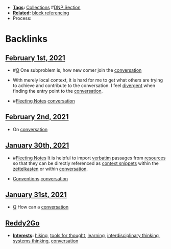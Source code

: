 - **[Tags](<Tags.md>):** [Collections](<Collections.md>) #[DNP Section](<DNP Section.md>)
- **[Related](<Related.md>):** [block referencing](<block referencing.md>)
- Process: 

# Backlinks
## [February 1st, 2021](<February 1st, 2021.md>)
- #[Q](<Q.md>) One subproblem is, how new comer join the [conversation](<conversation.md>)

- With merely local context, it is hard for me to get what others are trying to achieve and contribute to the conversation. I feel [divergent](<divergent.md>) when finding the entry point to the [conversation](<conversation.md>).

- #[Fleeting Notes](<Fleeting Notes.md>) [conversation](<conversation.md>)

## [February 2nd, 2021](<February 2nd, 2021.md>)
- On [conversation](<conversation.md>)

## [January 30th, 2021](<January 30th, 2021.md>)
- #[Fleeting Notes](<Fleeting Notes.md>) It is helpful to import [verbatim](<verbatim.md>) passages from [resources](<resources.md>) so that they can be directly referenced as [context snippets](<context snippets.md>) within the [zettelkasten](<zettelkasten.md>) or within [conversation](<conversation.md>).

- [Conventions](<Conventions.md>) [conversation](<conversation.md>)

## [January 31st, 2021](<January 31st, 2021.md>)
- [Q](<Q.md>) How can a [conversation](<conversation.md>)

## [Reddy2Go](<Reddy2Go.md>)
- **[Interests](<Interests.md>):** [hiking](<hiking.md>), [tools for thought](<tools for thought.md>), [learning](<learning.md>), [interdisciplinary thinking](<interdisciplinary thinking.md>), [systems thinking](<systems thinking.md>), [conversation](<conversation.md>)

